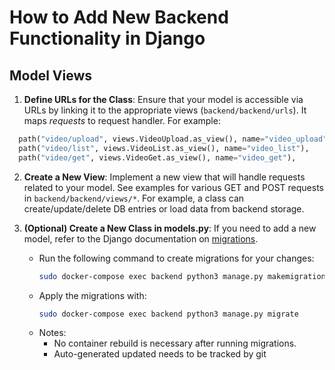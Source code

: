 
# How to Add New Backend Functionality in Django

## Model Views

1. **Define URLs for the Class**: Ensure that your model is accessible via URLs by linking it to the appropriate views (`backend/backend/urls`). It maps *requests* to request handler. For example:
  ```py
    path("video/upload", views.VideoUpload.as_view(), name="video_upload"),
    path("video/list", views.VideoList.as_view(), name="video_list"),
    path("video/get", views.VideoGet.as_view(), name="video_get"),
  ```
   
2. **Create a New View**: Implement a new view that will handle requests related to your model. See examples for various GET and POST requests in `backend/backend/views/*`. For example, a class can create/update/delete DB entries or load data from backend storage.

3. **(Optional) Create a New Class in models.py**: If you need to add a new model, refer to the Django documentation on [migrations](https://docs.djangoproject.com/en/5.1/topics/migrations/).
   - Run the following command to create migrations for your changes:
     ```bash
     sudo docker-compose exec backend python3 manage.py makemigrations
     ```
   - Apply the migrations with:
     ```bash
     sudo docker-compose exec backend python3 manage.py migrate
     ```
   - Notes:
      - No container rebuild is necessary after running migrations.
      - Auto-generated updated needs to be tracked by git

